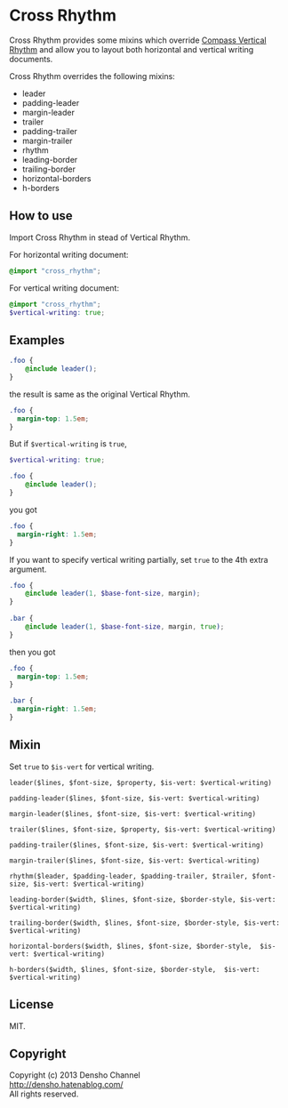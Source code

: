 # Cross Rhythm

Cross Rhythm provides some mixins which override [Compass Vertical Rhythm](http://compass-style.org/reference/compass/typography/vertical_rhythm/) and allow you to layout both horizontal and vertical writing documents.

Cross Rhythm overrides the following mixins:

* leader
* padding-leader
* margin-leader
* trailer
* padding-trailer
* margin-trailer
* rhythm
* leading-border
* trailing-border
* horizontal-borders
* h-borders

## How to use

Import Cross Rhythm in stead of Vertical Rhythm.

For horizontal writing document:

```scss
@import "cross_rhythm";
```

For vertical writing document:

```scss
@import "cross_rhythm";
$vertical-writing: true;
```

## Examples

```scss
.foo {
	@include leader();
}
```

the result is same as the original Vertical Rhythm.

```css
.foo {
  margin-top: 1.5em;
}
```

But if `$vertical-writing` is `true`,

```scss
$vertical-writing: true;

.foo {
	@include leader();
}
```

you got

```css
.foo {
  margin-right: 1.5em;
}
```

If you want to specify vertical writing partially, set `true` to the 4th extra argument.

```scss
.foo {
	@include leader(1, $base-font-size, margin);
}
 
.bar {
	@include leader(1, $base-font-size, margin, true);
}
```

then you got

```css
.foo {
  margin-top: 1.5em;
}

.bar {
  margin-right: 1.5em;
}
```

## Mixin

Set `true` to `$is-vert` for vertical writing.

```
leader($lines, $font-size, $property, $is-vert: $vertical-writing)
```

```
padding-leader($lines, $font-size, $is-vert: $vertical-writing)
```

```
margin-leader($lines, $font-size, $is-vert: $vertical-writing)
```

```
trailer($lines, $font-size, $property, $is-vert: $vertical-writing)
```

```
padding-trailer($lines, $font-size, $is-vert: $vertical-writing)
```

```
margin-trailer($lines, $font-size, $is-vert: $vertical-writing)
```

```
rhythm($leader, $padding-leader, $padding-trailer, $trailer, $font-size, $is-vert: $vertical-writing)
```

```
leading-border($width, $lines, $font-size, $border-style, $is-vert: $vertical-writing)
```

```
trailing-border($width, $lines, $font-size, $border-style, $is-vert: $vertical-writing)
```

```
horizontal-borders($width, $lines, $font-size, $border-style,  $is-vert: $vertical-writing)
```

```
h-borders($width, $lines, $font-size, $border-style,  $is-vert: $vertical-writing)
```

## License

MIT.

## Copyright

Copyright (c) 2013 Densho Channel  
<http://densho.hatenablog.com/>  
All rights reserved.
